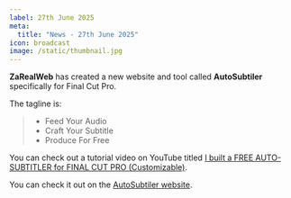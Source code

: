 ```yaml
---
label: 27th June 2025
meta:
  title: "News - 27th June 2025"
icon: broadcast
image: /static/thumbnail.jpg
---
```


**ZaRealWeb** has created a new website and tool called **AutoSubtiler** specifically for Final Cut Pro.

The tagline is:

> - Feed Your Audio
> - Craft Your Subtitle
> - Produce For Free

You can check out a tutorial video on YouTube titled [I built a FREE AUTO-SUBTITLER for FINAL CUT PRO (Customizable)](https://www.youtube.com/watch?v=9QpBLBesqsA).

You can check it out on the [AutoSubtiler website](https://www.finalcutsubtitle.com).